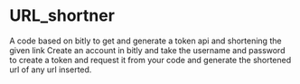 # URL_shortner
A code based on bitly to get and generate a token api and shortening the given link
Create an account in bitly and take the username and password to create a token and request it from your code and generate the shortened url of any url inserted.
